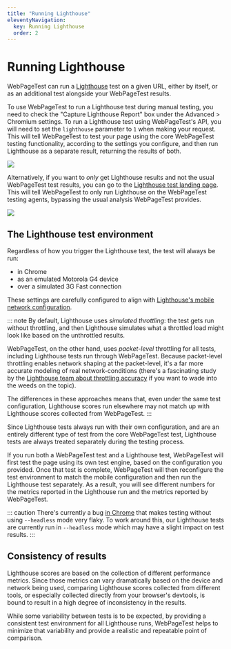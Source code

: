 ```yaml
---
title: "Running Lighthouse"
eleventyNavigation:
  key: Running Lighthouse
  order: 2
---
```

# Running Lighthouse
WebPageTest can run a [Lighthouse](https://developers.google.com/web/tools/lighthouse) test on a given URL, either by itself, or as an additional test alongside your WebPageTest results. 

To use WebPageTest to run a Lighthouse test during manual testing, you need to check the "Capture Lighthouse Report" box under the Advanced > Chromium settings. To run a Lighthouse test using WebPageTest's API, you will need to set the `lighthouse` parameter to `1` when making your request. This will tell WebPageTest to test your page using the core WebPageTest testing functionality, according to the settings you configure, and then run Lighthouse as a separate result, returning the results of both.

![](/img/lighthouse-capture-box.png)

Alternatively, if you want to _only_ get Lighthouse results and not the usual WebPageTest test results, you can go to the [Lighthouse test landing page](https://www.webpagetest.org/lighthouse). This will tell WebPageTest to only run Lighthouse on the WebPageTest testing agents, bypassing the usual analysis WebPageTest provides.

![](/img/lighthouse-test-type.png)


## The Lighthouse test environment
Regardless of how you trigger the Lighthouse test, the test will always be run:

- in Chrome
- as an emulated Motorola G4 device
- over a simulated 3G Fast connection

These settings are carefully configured to align with [Lighthouse's mobile network configuration](https://github.com/GoogleChrome/lighthouse/blob/master/docs/throttling.md#the-mobile-network-throttling-preset).

::: note
By default, Lighthouse uses _simulated throttling_: the test gets run without throttling, and then Lighthouse simulates what a throttled load might look like based on the unthrottled results.

WebPageTest, on the other hand, uses _packet-level_ throttling for all tests, including Lighthouse tests run through WebPageTest. Because packet-level throttling enables network shaping at the packet-level, it's a far more accurate modeling of real network-conditions (there's a fascinating study by the [Lighthouse team about throttling accuracy](https://docs.google.com/document/d/1BqtL-nG53rxWOI5RO0pItSRPowZVnYJ_gBEQCJ5EeUE/edit) if you want to wade into the weeds on the topic).

The differences in these approaches means that, even under the same test configuration, Lighthouse scores run elsewhere may not match up with Lighthouse scores collected from WebPageTest.
:::

Since Lighthouse tests always run with their own configuration, and are an entirely different type of test from the core WebPageTest test, Lighthouse tests are always treated separately during the testing process.

If you run both a WebPageTest test and a Lighthouse test, WebPageTest will first test the page using its own test engine, based on the configuration you provided. Once that test is complete, WebPageTest will then reconfigure the test environment to match the mobile configuration and then run the Lighthouse test separately. As a result, you will see different numbers for the metrics reported in the Lighthouse run and the metrics reported by WebPageTest.

::: caution
There's currently a bug [in Chrome](https://bugs.chromium.org/p/chromium/issues/detail?id=1241133) that makes testing without using `--headless` mode very flaky. To work around this, our Lighthouse tests are currently run in `--headless` mode which may have a slight impact on test results.
:::

## Consistency of results
Lighthouse scores are based on the collection of different performance metrics. Since those metrics can vary dramatically based on the device and network being used, comparing Lighthouse scores collected from different tools, or especially collected directly from your browser's devtools, is bound to result in a high degree of inconsistency in the results.

While some variability between tests is to be expected, by providing a consistent test environment for all Lighthouse runs, WebPageTest helps to minimize that variability and provide a realistic and repeatable point of comparison.



